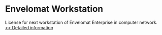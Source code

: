 # Envelomat Workstation
License for next workstation of Envelomat Enterprise in computer network.
[>> Detailed information](https://secure.shareit.com/shareit/product.html?productid=301014705&affiliateid=200057808)